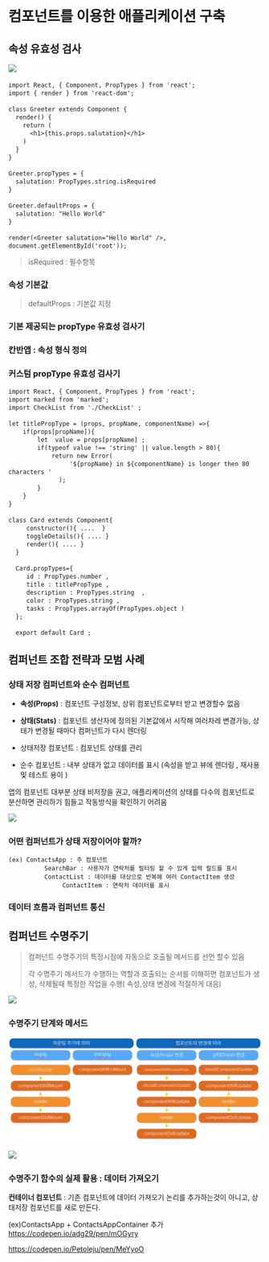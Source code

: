 컴포넌트를 이용한 애플리케이션 구축
===================================

속성 유효성 검사
----------------

![](https://image.slidesharecdn.com/react-w3c-html-kig-170125044932/95/react-demo-15-638.jpg?cb=1485320719)

```
import React, { Component, PropTypes } from 'react';
import { render } from 'react-dom';

class Greeter extends Component {
  render() {
    return (
      <h1>{this.props.salutation}</h1>
    )
  }
}

Greeter.propTypes = {
  salutation: PropTypes.string.isRequired
}

Greeter.defaultProps = {
  salutation: "Hello World"
}

render(<Greeter salutation="Hello World" />, document.getElementById('root'));
```

> isRequired : 필수항목

### 속성 기본값

> defaultProps : 기본값 지정

### 기본 제공되는 propType 유효성 검사기

### 칸반앱 : 속성 형식 정의

### 커스텀 propType 유효성 검사기

```
import React, { Component, PropTypes } from 'react';
import marked from 'marked';
import CheckList from './CheckList' ;

let titlePropType = (props, propName, componentName) =>{
    if(props[propName]){
        let  value = props[propName] ;
        if(typeof value !== 'string' || value.length > 80){
            return new Error(
                 '${propName} in ${componentName} is longer then 80 characters '
              );
        }
    }
}

class Card extends Component{
     constructor(){ ....  }
     toggleDetails(){ .... }
     render(){ .... }    
  }

  Card.propTypes={
     id : PropTypes.number ,
     title : titlePropType ,
     description : PropTypes.string  ,
     color : PropTypes.string ,
     tasks : PropTypes.arrayOf(PropTypes.object )     
  };

  export default Card ;
```

컴퍼넌트 조합 전략과 모범 사례
------------------------------

### 상태 저장 컴퍼넌트와 순수 컴퍼넌트

-	**속성(Props)** : 컴포넌트 구성정보, 상위 컴포넌트로부터 받고 변경할수 없음
-	**상태(Stats)** : 컴포넌트 생산자에 정의된 기본값에서 시작해 여러차레 변경가능, 상태가 변경될 때마다 컴퍼넌트가 다시 렌더링

-	상태저장 컴포넌트 : 컴포넌트 상태를 관리

-	순수 컴포넌트 : 내부 상태가 없고 데이터를 표시 (속성을 받고 뷰에 렌더링 , 재사용 및 테스트 용이 )

앱의 컴포넌트 대부분 상태 비저장을 권고, 애플리케이션의 상태를 다수의 컴포넌트로 분산하면 관리하기 힘들고 작동방식을 확인하기 어려움

![](https://image.slidesharecdn.com/react-w3c-html-kig-170125044932/95/react-demo-16-638.jpg?cb=1485320719)

### 어떤 컴퍼넌트가 상태 저장이어야 할까?

```
(ex) ContactsApp : 주 컴포넌트
          SearchBar : 사용자가 연락처를 필터링 할 수 있게 입력 필드를 표시
          ContactList : 데이터를 대상으로 반복해 여러 ContactItem 생성
               ContactItem : 연락처 데이터를 표시
```

### 데이터 흐름과 컴퍼넌트 통신

컴퍼넌트 수명주기
-----------------

> 컴퍼넌트 수명주기의 특정시점에 자동으로 호출될 메서드를 선언 할수 있음
>
> 각 수명주기 메서드가 수행하는 역할과 호출되는 순서를 이해하면 컴포넌트가 생성, 삭제될때 특정한 작업을 수행( 속성,상태 변경에 적절하게 대응)

![ ](https://image.slidesharecdn.com/react-w3c-html-kig-170125044932/95/react-demo-17-638.jpg?cb=1485320719)

### 수명주기 단계와 메서드

![](https://github.com/CalyFactory/CalyFactory.github.io/blob/master/assets/img/refgjin/post7_flow.png?raw=true)

![](https://velopert.com/wp-content/uploads/2016/03/Screenshot-from-2016-12-10-00-21-26-1.png)

### 수명주기 함수의 실제 활용 : 데이터 가져오기

**컨테이너 컴포넌트** : 기존 컴포넌트에 데이터 가져오기 논리를 추가하는것이 아니고, 상태저장 컴포넌트를 새로 만든다.

(ex)ContactsApp + ContactsAppContainer 추가
https://codepen.io/adg29/pen/mOGyry

https://codepen.io/Petoleju/pen/MeYyoO





